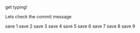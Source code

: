 get typing!

Lets check the commit message

save 1
save 2
save 3
save 4
save 5
save 6
save 7
save 8
save 9
<!--stackedit_data:
eyJoaXN0b3J5IjpbLTE2MjE4OTU4MjcsMTc3NDA3MTc2NSw2NT
cwNjYxMTQsMTY4MDM4NTIyMywtNTc2NTI1Nzg0LDE0OTAyOTY3
NDcsLTEzOTg3Mzk2MzIsNTY1NjY1Mjk3LDIwOTEwNDQ4NjddfQ
==
-->